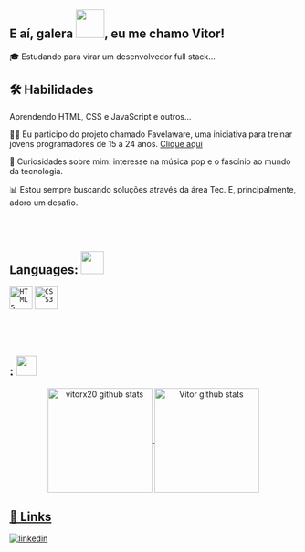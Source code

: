 

## E aí, galera <img src="https://em-content.zobj.net/source/microsoft-teams/337/waving-hand_1f44b.png" width="50px">, eu me chamo Vitor!


🎓 Estudando para virar um desenvolvedor full stack...

## 🛠 Habilidades
Aprendendo HTML, CSS e JavaScript e outros...

👨‍🏫 Eu participo do projeto chamado Favelaware, uma iniciativa para treinar jovens programadores de 15 a 24 anos. [Clique aqui](https://favelaware.animahub.com.br/sobre)

🚀 Curiosidades sobre mim: interesse na música pop e o fascínio ao mundo da tecnologia.

📊 Estou sempre buscando soluções através da área Tec. E, principalmente, adoro um desafio.

<br><br>

<!-- Skills -->
<h2 align="left"> Languages: <img src="https://em-content.zobj.net/source/microsoft-teams/337/man-technologist_1f468-200d-1f4bb.png" width="40px"> </h2>

<code><img width="40px" src="https://cdn.jsdelivr.net/gh/devicons/devicon/icons/html5/html5-original.svg" title = "HTML5"/></code>
<code><img width="40px" src="https://cdn.jsdelivr.net/gh/devicons/devicon/icons/css3/css3-original.svg" title = "CSS3"/></code>

<br><br>

<!-- Analitycs -->
<h2>: <img src="https://gifs.eco.br/wp-content/uploads/2022/10/gifs-de-graficos-0.gif" width="35px"> </h2>
<div align="center">
   <a href="https://github.com/vitox20">
   <img height=183 align="center" src="https://github-readme-stats.vercel.app/api?username=vitorx20&show_icons=true&theme=dracula&hide_border=true&ring_color=2986cc&title_color=2986cc&icon_color=y&card_wildth=250" alt="vitorx20 github stats"/>    
   <img height=183 align="center" src="https://github-readme-stats.vercel.app/api/top-langs/?username=vitorx20&count_private=true&show_icons=true&theme=dracula&layout=compact&langs_count=6&hide_border=true&card_wildth=300&title_color=2986cc&icon_color=F7AE30"alt="Vitor github stats"/>   
</div>

## 🔗 Links
[![linkedin](https://img.shields.io/badge/linkedin-0A66C2?style=for-the-badge&logo=linkedin&logoColor=white)](https://www.linkedin.com/in/vitor-gabriel-823a242a3)

